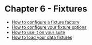 # Chapter 6 - Fixtures

* [How to configure a fixture factory](fixtures/factory.md)
* [How to configure your fixture options](fixtures/fixture.md)
* [How to use it on your suite](fixtures/suite.md)
* [How to load your data fixtures](fixtures/load.md)
